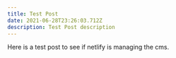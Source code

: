 ```yaml
---
title: Test Post
date: 2021-06-28T23:26:03.712Z
description: Test Post description
---
```

Here is a test post to see if netlify is managing the cms.